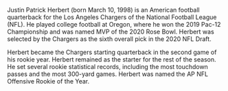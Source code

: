 Justin Patrick Herbert (born March 10, 1998) is an American football quarterback for the Los Angeles Chargers of the National Football League (NFL). 
He played college football at Oregon, where he won the 2019 Pac-12 Championship and was named MVP of the 2020 Rose Bowl.
Herbert was selected by the Chargers as the sixth overall pick in the 2020 NFL Draft.

Herbert became the Chargers starting quarterback in the second game of his rookie year.
Herbert remained as the starter for the rest of the season.
He set several rookie statistical records, including the most touchdown passes and the most 300-yard games.
Herbert was named the AP NFL Offensive Rookie of the Year.
